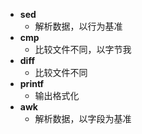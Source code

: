 -  **sed**
	- 解析数据，以行为基准
-  **cmp**
	- 比较文件不同，以字节我
-  **diff**
	- 比较文件不同
-   **printf**
	- 	输出格式化
- **awk**
	- 解析数据，以字段为基准

<!--stackedit_data:
eyJoaXN0b3J5IjpbLTkwOTA1NDc3Nl19
-->